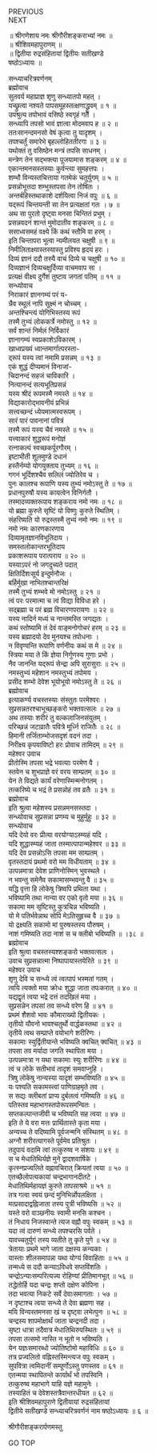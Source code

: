 PREVIOUS  
NEXT  
  
॥ श्रीगणेशाय नमः श्रीगौरीशङ्कराभ्यां नमः ॥  
॥ श्रीशिवमहापुराणम् ॥  
॥ द्वितीया रुद्रसंहितायां द्वितीयः सतीखण्डे  
षष्ठोऽध्यायः ॥  
  
सन्ध्याचरित्रवर्णनम्  
ब्रह्मोवाच  
सुतवर्य महाप्राज्ञ शृणु सन्ध्यातपो महत् ।  
यच्छ्रुत्वा नश्यते पापसमूहस्तत्क्षणाद्ध्रुवम् ॥ १ ॥  
उपश्रुत्य तपोभावं वसिष्ठे स्वगृहं गते ।  
सन्ध्यापि तपसो भावं ज्ञात्वा मोदमवाप ह ॥ २ ॥  
ततःसानन्दमनसो वेषं कृत्वा तु यादृशम् ।  
तपश्चर्तुं समारेभे बृहल्लोहिततीरगा ॥ ३ ॥  
यथोक्तं तु वसिष्ठेन मन्त्रं तपसि साधनम् ।  
मन्त्रेण तेन सद्‌भक्त्या पूजयामास शङ्‌करम् ॥ ४ ॥  
एकान्तमनसस्तस्याः कुर्वन्त्या सुमहत्तपः ।  
शम्भौ विन्यस्तचित्ताया गतमेकं चतुर्युगम् ॥ ५ ॥  
प्रसन्नोभूत्तदा शम्भुस्तपसा तेन तोषितः ।  
अन्तर्बहिस्तथाकाशे दर्शयित्वा निजं वपुः ॥ ६ ॥  
यद्‌रूपं चिन्तयन्ती सा तेन प्रत्यक्षतां गतः । ७ ॥  
अथ सा पुरतो दृष्ट्वा मनसा चिन्तितं प्रभुम् ।  
प्रसन्नवदनं शान्तं मुमोदातीव शङ्‌करम् ॥ ८ ॥  
ससाध्वसमहं वक्ष्ये किं कथं स्तौमि वा हरम् ।  
इति चिन्तापरा भूत्वा न्यमीलयत चक्षुषी ॥ ९ ॥  
निमीलिताक्ष्यास्तस्यास्तु प्रविश्य हृदयं हरः ।  
दिव्यं ज्ञानं ददौ तस्यै वाचं दिव्ये च चक्षुषी ॥ १० ॥  
दिव्यज्ञानं दिव्यचक्षुर्दिव्या वाचमवाप सा ।  
प्रत्यक्षं वीक्ष्य दुर्गेशं तुष्टाव जगतां पतिम् ॥ ११ ॥  
सन्ध्योवाच  
निराकारं ज्ञानगम्यं परं य-  
न्नैव स्थूलं नापि सूक्ष्मं न चोच्चम् ।  
अन्तश्चिन्त्यं योगिभिस्तस्य रूपं  
तस्मै तुभ्यं लोककर्त्रे नमोस्तु ॥ १२ ॥  
सर्वं शान्तं निर्मलं निर्विकारं  
ज्ञानागम्यं स्वप्रकाशेऽविकारम् ।  
खाध्वप्रख्यं ध्वान्तमार्गात्परस्ता-  
द्‌रूपं यस्य त्वां नमामि प्रसन्नम् ॥ १३ ॥  
एकं शुद्धं दीप्यमानं विनाजां-  
चिदानन्दं सहजं चाविकारि ।  
नित्यानन्दं सत्यभूतिप्रसन्नं  
यस्य श्रीदं रूपमस्मै नमस्ते ॥ १४ ॥  
विद्याकारोद्‌भावनीयं प्रभिन्नं  
सत्त्वच्छन्दं ध्येयमात्मस्वरूपम् ।  
सारं पारं पावनानां पवित्रं  
तस्मै रूपं यस्य चैवं नमस्ते ॥ १५ ॥  
यत्त्वाकारं शुद्धरूपं मनोज्ञं  
रत्नाकल्पं स्वच्छकर्पूरगौरम् ।  
इष्टाभीती शूलमुण्डे दधानं  
हस्तैर्नम्यो योगयुक्ताय तुभ्यम् ॥ १६ ॥  
गगनं भूर्दिशश्चैव सलिलं ज्योतिरेव च ।  
पुनः कालश्च रूपाणि यस्य तुभ्यं नमोऽस्तु ते ॥ १७ ॥  
प्रधानपुरुषौ यस्य कायत्वेन विनिर्गतौ ।  
तस्मादव्यक्तरूपाय शङ्‌कराय नमो नमः ॥ १८ ॥  
यो ब्रह्मा कुरुते सृष्टिं यो विष्णुः कुरुते स्थितिम् ।  
संहरिष्यति यो रुद्रस्तस्मै तुभ्यं नमो नमः ॥ १९ ॥  
नमो नमः कारणकारणाय  
दिव्यामृतज्ञानविभूतिदाय ।  
समस्तलोकान्तरभूतिदाय  
प्रकाशरूपाय परात्पराय ॥ २० ॥  
यस्याऽपरं नो जगदुच्यते पदात्  
क्षितिर्दिशःसूर्य इन्दुर्मनौजः ।  
बर्हिर्मुखा नाभितश्चान्तरिक्षं  
तस्मै तुभ्यं शम्भवे मो नमोऽस्तु ॥ २१ ॥  
त्वं परः परमात्मा च त्वं विद्या विविधा हरे ।  
सद्‌ब्रह्मा च परं ब्रह्म विचारणपरायणः ॥ २२ ॥  
यस्य नादिर्न मध्यं च नान्तमस्ति जगद्यतः ।  
कथं स्तोष्यामि तं देवं वाङ्‌मनोगोचरं हरम् ॥ २३ ॥  
यस्य ब्रह्मादयो देव मुनयश्च तपोधनाः ।  
न विवृण्वन्ति रूपाणि वर्णनीयः कथं स मे ॥ २४ ॥  
स्त्रिया मया ते किं ज्ञेया निर्गुणस्य गुणाः प्रभो ।  
नैव जानन्ति यद्‌रूपं सेन्द्रा अपि सुरासुराः ॥ २५ ॥  
नमस्तुभ्यं महेशान नमस्तुभ्यं तपोमय ।  
प्रसीद शम्भो देवेश भूयोभूयो नमोऽस्तु ते ॥ २६ ॥  
ब्रह्मोवाच  
इत्याकर्ण्य वचस्तस्याः संस्तुतः परमेश्वरः ।  
सुप्रसन्नतरश्चाभूच्छङ्‌करो भक्तवत्सलः ॥ २७ ॥  
अथ तस्याः शरीरं तु वल्कलाजिनसंयुतम् ।  
परिच्छन्नं जटाव्रातैः पवित्रे मूर्ध्नि राजितैः ॥ २८ ॥  
हिमानी तर्जिताम्भोजसदृशं वदनं तदा ।  
निरीक्ष्य कृपयाविष्टो हरः प्रोवाच तामिदम् ॥ २९ ॥  
महेश्वर उवाच  
प्रीतोस्मि तपसा भद्रे भवत्याः परमेण वै ।  
स्तवेन च शुभप्राज्ञे वरं वरय साम्प्रतम् ॥ ३० ॥  
येन ते विद्यते कार्यं वरेणास्मिन्मनोगतम् ।  
तत्करिष्ये च भद्रं ते प्रसन्नोहं तव व्रतैः ॥ ३१ ॥  
ब्रह्मोवाच  
इति श्रुत्वा महेशस्य प्रसन्नमनसस्तदा ।  
सन्ध्योवाच सुप्रसन्ना प्रणम्य च मुहुर्मुहुः ॥ ३२ ॥  
सन्ध्योवाच  
यदि देयो वरः प्रीत्या वरयोग्याऽस्म्यहं यदि ।  
यदि शुद्धास्म्यहं जाता तस्मात्पापान्महेश्वर ॥ ३३ ॥  
यदि देव प्रसन्नोऽसि तपसा मम साम्प्रतम् ।  
वृतस्तदायं प्रथमो वरो मम विधीयताम् ॥ ३४ ॥  
उत्पन्नमात्रा देवेश प्राणिनोस्मिन् भुवस्थले ।  
न भवन्तु समेनैव सकामासम्भवन्तु वै ॥ ३५ ॥  
यद्धि वृत्ता हि लोकेषु त्रिष्वपि प्रथिता यथा ।  
भविष्यामि तथा नान्या वर एको वृतो मया ॥ ३६ ॥  
सकामा मम सृष्टिस्तु कुत्रचिन्न भविष्यति ।  
यो मे पतिर्भवेन्नाथ सोपि मेऽतिसुहृच्च वै ॥ ३७ ॥  
यो द्रक्ष्यति सकामो मां पुरुषस्तस्य पौरुषम् ।  
नाशं गमिष्यति तदा नाशं स च क्लीबो भविष्यति ॥ ।३८ ॥  
ब्रह्मोवाच  
इति श्रुत्वा वचस्तस्यश्शङ्‌करो भक्तवत्सलः ।  
उवाच सुप्रसन्नात्मा निष्पापायास्तयेरिते ॥ ३९ ॥  
महेश्वर उवाच  
शृणु देवि च सन्ध्ये त्वं त्वत्पापं भस्मतां गतम् ।  
त्वयि त्यक्तो मया क्रोधः शुद्धा जाता तपःकरात् ॥ ४० ॥  
यद्यद्वृतं त्वया भद्रे दत्तं तदखिलं मया ।  
सुप्रसन्नेन तपसां तव सन्ध्ये वरेण हि ॥ ४१ ॥  
प्रथमं शैशवो भावः कौमाराख्यो द्वितीयकः ।  
तृतीयो यौवनो भावश्चतुर्थो वार्द्धकस्तथा ॥ ४२ ॥  
तृतीये त्वथ सम्प्राप्ते वयोभागे शरीरिणः ।  
सकामाः स्युर्द्वितीयान्ते भविष्यति क्वचित् क्वचित् ॥ ४३ ॥  
तपसा तव मर्यादा जगति स्थापिता मया ।  
उत्पन्नमात्रा न यथा सकामाः स्युः शरीरिणः ॥ ४४ ॥  
त्वं च लोके सतीभावं तादृशं समवाप्नुहि ।  
त्रिषु लोकेषु नान्यस्या यादृशं सम्भविष्यति ॥ ४५ ॥  
यः पश्यति सकामस्त्वां पाणिग्राहमृते तव ।  
स सद्यः क्लीबतां प्राप्य दुर्बलत्वं गमिष्यति ॥ ४६ ॥  
पतिस्तव महाभागस्तपोरूपसमन्वितः ।  
सप्तकल्पान्तजीवी च भविष्यति सह त्वया ॥ ४७ ॥  
इति ते ये वरा मत्तः प्रार्थितास्ते कृता मया ।  
अन्यच्च ते वदिष्यामि पूर्वजन्मनि संस्थितम् ॥ ४८ ॥  
अग्नौ शरीरत्यागस्ते पूर्वमेव प्रतिश्रुतः ।  
तदुपायं वदामि त्वां तत्कुरुष्व न संशयः ॥ ४९ ॥  
स च मेधातिथिर्यज्ञे मुने द्वादशवार्षिके ।  
कृत्स्नप्रज्वलिते वह्नावचिरात् क्रियतां त्वया ॥ ५० ॥  
एतच्छैलोपत्यकायां चन्द्रभागानदीतटे ।  
मेधातिथिर्महायज्ञं कुरुते तापसाश्रमे ॥ ५१ ॥  
तत्र गत्वा स्वयं छन्दं मुनिभिर्न्नोपलक्षिता ।  
मत्प्रसादाद्वह्निजाता तस्य पुत्री भविष्यसि ॥ ५२ ॥  
यस्ते वरो वाञ्छनीयः स्वामी मनसि कश्चन ।  
तं निधाय निजस्वान्ते त्यज वह्नौ वपुः स्वकम् ॥ ५३ ॥  
यदा त्वं दारुणं सन्ध्ये तपश्चरसि पर्वते ।  
यावच्चतुर्युगं तस्य व्यतीते तु कृते युगे ॥ ५४ ॥  
त्रेतायाः प्रथमे भागे जाता दक्षस्य कन्यकाः ।  
यास्ताः शीलसमापन्ना यथा योग्यं विवाहिताः ॥ ५५ ॥  
तन्मध्ये स ददौ कन्याऽविधवे सप्तविंशतिः ।  
चन्द्रोऽन्याःसम्परित्यज्य रोहिण्यां प्रीतिमानभूत् ॥ ५६ ॥  
तद्धेतोर्हि यदा चन्द्रः शप्तो दक्षेण कोपिना ।  
तदा भवत्या निकटे सर्वे देवाःसमागताः । ५७ ॥  
न दृष्टाश्च त्वया सन्ध्ये ते देवा ब्रह्मणा सह ।  
मयि विन्यस्तमनसा खं च दृष्ट्वा लभेत्पुनः ॥ ५८ ॥  
चन्द्रस्य शापमोक्षार्थं जाता चन्द्रनदी तदा ।  
सृष्टा धात्रा तदैवात्र मेधातिथिरुपस्थितः ॥ ५९ ॥  
तपसा तत्समो नास्ति न भूतो न भविष्यति ।  
येन यज्ञःसमारब्धो ज्योतिष्टोमो महाविधिः ॥ ६० ॥  
तत्र प्रज्वलितो वह्निस्तस्मिन्त्यज वपुः स्वकम् ।  
सुपवित्रा त्वमिदानीं सम्पूर्णोऽस्तु पणस्तव ॥ ६१ ॥  
एतन्मया स्थापितन्ते कार्यार्थं भो तपस्विनि ।  
तत्कुरुष्व महाभागे याहि यज्ञे महामुनेः ।  
तस्याहितं च देवेशस्तत्रैवान्तरधीयत ॥ ६२ ॥  
इति श्रीशिवमहापुराणे द्वितीयायां रुद्रसंहितायां  
द्वितीये सतीखण्डे सन्ध्याचरित्रवर्णनं नाम षष्ठोऽध्यायः ॥ ६ ॥  
  
  
श्रीगौरीशङ्करार्पणमस्तु  
  
GO TOP
